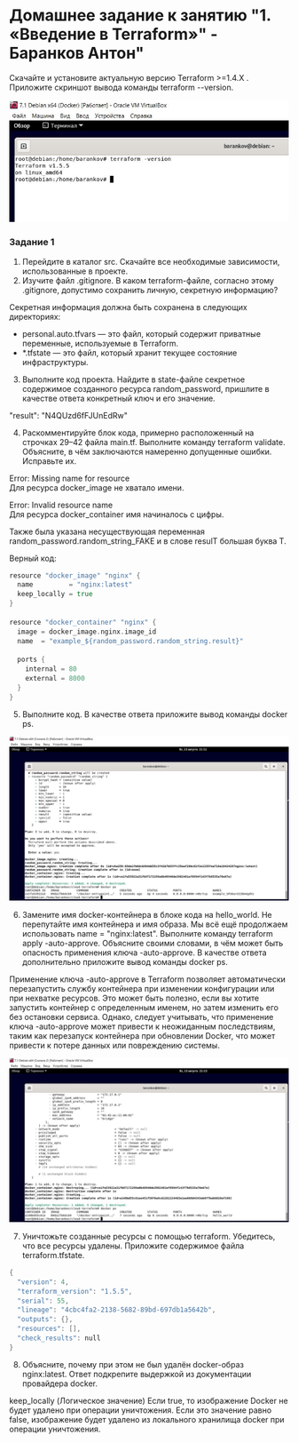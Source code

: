 # Домашнее задание к занятию "1. «Введение в Terraform»" - Баранков Антон"

Скачайте и установите актуальную версию Terraform >=1.4.X . Приложите скриншот вывода команды terraform --version.  

![Скриншот](img/1.JPG)

### Задание 1
1. Перейдите в каталог src. Скачайте все необходимые зависимости, использованные в проекте.  
2. Изучите файл .gitignore. В каком terraform-файле, согласно этому .gitignore, допустимо сохранить личную, секретную информацию?  

Секретная информация должна быть сохранена в следующих директориях:  
- personal.auto.tfvars — это файл, который содержит приватные переменные, используемые в Terraform.  
- *.tfstate — это файл, который хранит текущее состояние инфраструктуры.  

3. Выполните код проекта. Найдите в state-файле секретное содержимое созданного ресурса random_password, пришлите в качестве ответа конкретный ключ и его значение.  

"result": "N4QUzd6fFJUnEdRw"  

4. Раскомментируйте блок кода, примерно расположенный на строчках 29–42 файла main.tf. Выполните команду terraform validate. Объясните, в чём заключаются намеренно допущенные ошибки. Исправьте их.  

Error: Missing name for resource  
Для ресурса docker_image не хватало имени.  

Error: Invalid resource name  
Для ресурса docker_container имя начиналось с цифры.  

Также была указана несуществующая переменная random_password.random_string_FAKE и в слове resulT большая буква T.  

Верный код:

```go
resource "docker_image" "nginx" {
  name         = "nginx:latest"
  keep_locally = true
}

resource "docker_container" "nginx" {
  image = docker_image.nginx.image_id
  name  = "example_${random_password.random_string.result}"

  ports {
    internal = 80
    external = 8000
  }
}
```

5. Выполните код. В качестве ответа приложите вывод команды docker ps.  

![Скриншот](img/5.1.JPG)

6. Замените имя docker-контейнера в блоке кода на hello_world. Не перепутайте имя контейнера и имя образа. Мы всё ещё продолжаем использовать name = "nginx:latest". Выполните команду terraform apply -auto-approve. Объясните своими словами, в чём может быть опасность применения ключа -auto-approve. В качестве ответа дополнительно приложите вывод команды docker ps.  

Применение ключа -auto-approve в Terraform позволяет автоматически перезапустить службу контейнера при изменении конфигурации или при нехватке ресурсов. Это может быть полезно, если вы хотите запустить контейнер с определенным именем, но затем изменить его без остановки сервиса. Однако, следует учитывать, что применение ключа -auto-approve может привести к неожиданным последствиям, таким как перезапуск контейнера при обновлении Docker, что может привести к потере данных или повреждению системы.  

![Скриншот](img/5.2.JPG)

7. Уничтожьте созданные ресурсы с помощью terraform. Убедитесь, что все ресурсы удалены. Приложите содержимое файла terraform.tfstate.  

```go
{
  "version": 4,
  "terraform_version": "1.5.5",
  "serial": 55,
  "lineage": "4cbc4fa2-2138-5682-89bd-697db1a5642b",
  "outputs": {},
  "resources": [],
  "check_results": null
}
```

8. Объясните, почему при этом не был удалён docker-образ nginx:latest. Ответ подкрепите выдержкой из документации провайдера docker.  

keep_locally (Логическое значение) Если true, то изображение Docker не будет удалено при операции уничтожения. Если это значение равно false, изображение будет удалено из локального хранилища docker при операции уничтожения.
